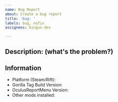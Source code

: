 ```yaml
---
name: Bug Report
about: Create a bug report
title: 'bug: '
labels: bug, nofix
assignees: bingus-dev

---
```


## **Description**: (what's the problem?)
<!-- Write what the problem is below this line. -->

## Information
- Platform (Steam/Rift):
- Gorilla Tag Build Version: <!-- Computer / SUPPORT tab -->
- OculusReportMenu Version:
- Other mods installed:
